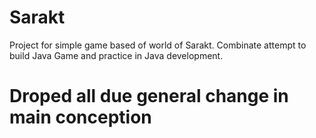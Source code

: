 # Sarakt
Project for simple game based of world of Sarakt. Combinate attempt to build Java Game and practice in Java development.

# Droped all due general change in main conception
